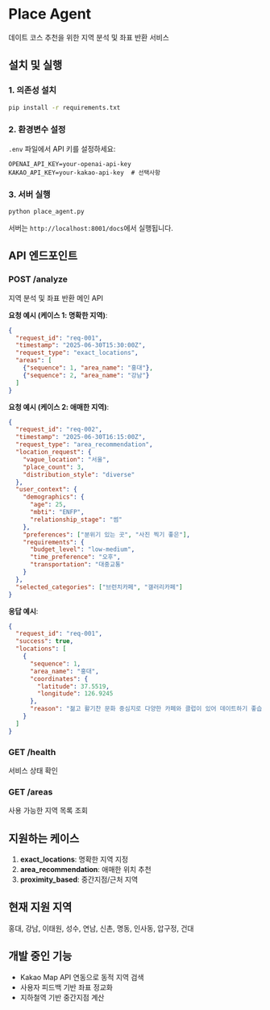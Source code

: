 # Place Agent

데이트 코스 추천을 위한 지역 분석 및 좌표 반환 서비스

## 설치 및 실행

### 1. 의존성 설치
```bash
pip install -r requirements.txt
```

### 2. 환경변수 설정
`.env` 파일에서 API 키를 설정하세요:
```
OPENAI_API_KEY=your-openai-api-key
KAKAO_API_KEY=your-kakao-api-key  # 선택사항
```

### 3. 서버 실행
```bash
python place_agent.py
```

서버는 `http://localhost:8001/docs`에서 실행됩니다.

## API 엔드포인트

### POST /analyze
지역 분석 및 좌표 반환 메인 API

**요청 예시 (케이스 1: 명확한 지역)**:
```json
{
  "request_id": "req-001",
  "timestamp": "2025-06-30T15:30:00Z",
  "request_type": "exact_locations",
  "areas": [
    {"sequence": 1, "area_name": "홍대"},
    {"sequence": 2, "area_name": "강남"}
  ]
}
```

**요청 예시 (케이스 2: 애매한 지역)**:
```json
{
  "request_id": "req-002",
  "timestamp": "2025-06-30T16:15:00Z",
  "request_type": "area_recommendation",
  "location_request": {
    "vague_location": "서울",
    "place_count": 3,
    "distribution_style": "diverse"
  },
  "user_context": {
    "demographics": {
      "age": 25,
      "mbti": "ENFP",
      "relationship_stage": "썸"
    },
    "preferences": ["분위기 있는 곳", "사진 찍기 좋은"],
    "requirements": {
      "budget_level": "low-medium",
      "time_preference": "오후",
      "transportation": "대중교통"
    }
  },
  "selected_categories": ["브런치카페", "갤러리카페"]
}
```

**응답 예시**:
```json
{
  "request_id": "req-001",
  "success": true,
  "locations": [
    {
      "sequence": 1,
      "area_name": "홍대",
      "coordinates": {
        "latitude": 37.5519,
        "longitude": 126.9245
      },
      "reason": "젊고 활기찬 문화 중심지로 다양한 카페와 클럽이 있어 데이트하기 좋습니다."
    }
  ]
}
```

### GET /health
서비스 상태 확인

### GET /areas
사용 가능한 지역 목록 조회

## 지원하는 케이스

1. **exact_locations**: 명확한 지역 지정
2. **area_recommendation**: 애매한 위치 추천
3. **proximity_based**: 중간지점/근처 지역

## 현재 지원 지역

홍대, 강남, 이태원, 성수, 연남, 신촌, 명동, 인사동, 압구정, 건대

## 개발 중인 기능

- Kakao Map API 연동으로 동적 지역 검색
- 사용자 피드백 기반 좌표 정교화
- 지하철역 기반 중간지점 계산
